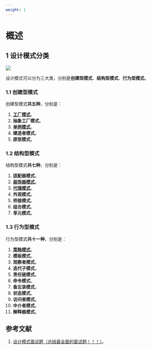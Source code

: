 ```yaml
---
weight: 1
---
```


# 概述

## 1 设计模式分类

![](../media/202107/2021-07-09_161825.png)

设计模式可以分为三大类，分别是**创建型模式**、**结构型模式**、**行为型模式**。

### 1.1 创建型模式

创建型模式**共五种**，分别是：

1. **[工厂模式](https://notebook.grayson.top/project-42/doc-769)**。
2. **抽象工厂模式**。
3. **[单例模式](https://notebook.grayson.top/project-42/doc-767)**。
4. **建造者模式**。
5. **原型模式**。

### 1.2 结构型模式

结构型模式**共七种**，分别是：

1. **适配器模式**。
2. **[装饰器模式](https://notebook.grayson.top/project-42/doc-859)**。
3. **[代理模式](https://notebook.grayson.top/project-42/doc-770)**。
4. **外观模式**。
5. **桥接模式**。
6. **组合模式**。
7. **享元模式**。

### 1.3 行为型模式

行为型模式**共十一种**，分别是：

1. **[策略模式](https://notebook.grayson.top/project-42/doc-858)**。
2. **模板模式**。
3. **观察者模式**。
4. **迭代子模式**。
5. **责任链模式**。
6. **命令模式**。
7. **备忘录模式**。
8. **状态模式**。
9. **访问者模式**。
10. **中介者模式**。
11. **解释器模式**。

## 参考文献

1. [设计模式面试题（总结最全面的面试题！！！）](https://juejin.cn/post/6844904125721772039)。

